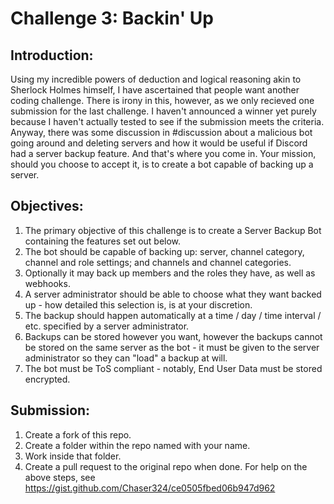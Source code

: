 # Challenge 3: Backin' Up

## Introduction:
Using my incredible powers of deduction and logical reasoning akin to Sherlock Holmes himself, I have ascertained that people want another coding challenge. There is irony in this, however, as we only recieved one submission for the last challenge. I haven't announced a winner yet purely because I haven't actually tested to see if the submission meets the criteria. Anyway, there was some discussion in #discussion about a malicious bot going around and deleting servers and how it would be useful if Discord had a server backup feature. And that's where you come in. Your mission, should you choose to accept it, is to create a bot capable of backing up a server.

## Objectives:
1. The primary objective of this challenge is to create a Server Backup Bot containing the features set out below.
2. The bot should be capable of backing up: server, channel category, channel and role settings; and channels and channel categories.
3. Optionally it may back up members and the roles they have, as well as webhooks.
4. A server administrator should be able to choose what they want backed up - how detailed this selection is, is at your discretion.
5. The backup should happen automatically at a time / day / time interval / etc. specified by a server administrator.
6. Backups can be stored however you want, however the backups cannot be stored on the same server as the bot - it must be given to the server administrator so they can "load" a backup at will.
7. The bot must be ToS compliant - notably, End User Data must be stored encrypted.

## Submission:
1. Create a fork of this repo.
2. Create a folder within the repo named with your name.
3. Work inside that folder.
4. Create a pull request to the original repo when done.
For help on the above steps, see https://gist.github.com/Chaser324/ce0505fbed06b947d962
